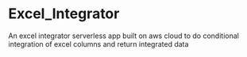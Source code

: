 # Excel_Integrator
An excel integrator serverless app built on aws cloud to do conditional integration of excel columns and return integrated data
